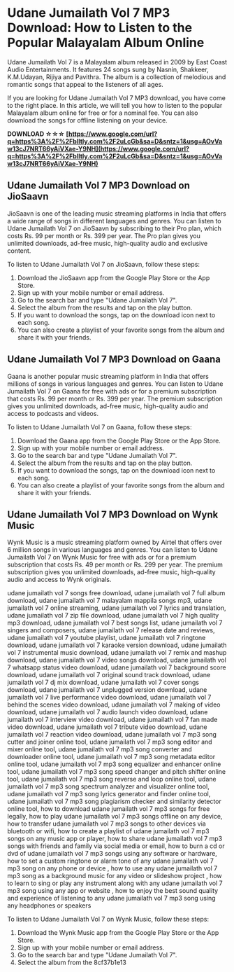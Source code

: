 
 
# Udane Jumailath Vol 7 MP3 Download: How to Listen to the Popular Malayalam Album Online
 
Udane Jumailath Vol 7 is a Malayalam album released in 2009 by East Coast Audio Entertainments. It features 24 songs sung by Nasnin, Shakkeer, K.M.Udayan, Rijiya and Pavithra. The album is a collection of melodious and romantic songs that appeal to the listeners of all ages.
 
If you are looking for Udane Jumailath Vol 7 MP3 download, you have come to the right place. In this article, we will tell you how to listen to the popular Malayalam album online for free or for a nominal fee. You can also download the songs for offline listening on your device.
 
**DOWNLOAD ☆☆☆ [https://www.google.com/url?q=https%3A%2F%2Fblltly.com%2F2uLcGb&sa=D&sntz=1&usg=AOvVaw13cJ7NRT66yAiVXae-Y9NH](https://www.google.com/url?q=https%3A%2F%2Fblltly.com%2F2uLcGb&sa=D&sntz=1&usg=AOvVaw13cJ7NRT66yAiVXae-Y9NH)**


 
## Udane Jumailath Vol 7 MP3 Download on JioSaavn
 
JioSaavn is one of the leading music streaming platforms in India that offers a wide range of songs in different languages and genres. You can listen to Udane Jumailath Vol 7 on JioSaavn by subscribing to their Pro plan, which costs Rs. 99 per month or Rs. 399 per year. The Pro plan gives you unlimited downloads, ad-free music, high-quality audio and exclusive content.
 
To listen to Udane Jumailath Vol 7 on JioSaavn, follow these steps:
 
1. Download the JioSaavn app from the Google Play Store or the App Store.
2. Sign up with your mobile number or email address.
3. Go to the search bar and type "Udane Jumailath Vol 7".
4. Select the album from the results and tap on the play button.
5. If you want to download the songs, tap on the download icon next to each song.
6. You can also create a playlist of your favorite songs from the album and share it with your friends.

## Udane Jumailath Vol 7 MP3 Download on Gaana
 
Gaana is another popular music streaming platform in India that offers millions of songs in various languages and genres. You can listen to Udane Jumailath Vol 7 on Gaana for free with ads or for a premium subscription that costs Rs. 99 per month or Rs. 399 per year. The premium subscription gives you unlimited downloads, ad-free music, high-quality audio and access to podcasts and videos.
 
To listen to Udane Jumailath Vol 7 on Gaana, follow these steps:

1. Download the Gaana app from the Google Play Store or the App Store.
2. Sign up with your mobile number or email address.
3. Go to the search bar and type "Udane Jumailath Vol 7".
4. Select the album from the results and tap on the play button.
5. If you want to download the songs, tap on the download icon next to each song.
6. You can also create a playlist of your favorite songs from the album and share it with your friends.

## Udane Jumailath Vol 7 MP3 Download on Wynk Music
 
Wynk Music is a music streaming platform owned by Airtel that offers over 6 million songs in various languages and genres. You can listen to Udane Jumailath Vol 7 on Wynk Music for free with ads or for a premium subscription that costs Rs. 49 per month or Rs. 299 per year. The premium subscription gives you unlimited downloads, ad-free music, high-quality audio and access to Wynk originals.
 
udane jumailath vol 7 songs free download,  udane jumailath vol 7 full album download,  udane jumailath vol 7 malayalam mappila songs mp3,  udane jumailath vol 7 online streaming,  udane jumailath vol 7 lyrics and translation,  udane jumailath vol 7 zip file download,  udane jumailath vol 7 high quality mp3 download,  udane jumailath vol 7 best songs list,  udane jumailath vol 7 singers and composers,  udane jumailath vol 7 release date and reviews,  udane jumailath vol 7 youtube playlist,  udane jumailath vol 7 ringtone download,  udane jumailath vol 7 karaoke version download,  udane jumailath vol 7 instrumental music download,  udane jumailath vol 7 remix and mashup download,  udane jumailath vol 7 video songs download,  udane jumailath vol 7 whatsapp status video download,  udane jumailath vol 7 background score download,  udane jumailath vol 7 original sound track download,  udane jumailath vol 7 dj mix download,  udane jumailath vol 7 cover songs download,  udane jumailath vol 7 unplugged version download,  udane jumailath vol 7 live performance video download,  udane jumailath vol 7 behind the scenes video download,  udane jumailath vol 7 making of video download,  udane jumailath vol 7 audio launch video download,  udane jumailath vol 7 interview video download,  udane jumailath vol 7 fan made video download,  udane jumailath vol 7 tribute video download,  udane jumailath vol 7 reaction video download,  udane jumailath vol 7 mp3 song cutter and joiner online tool,  udane jumailath vol 7 mp3 song editor and mixer online tool,  udane jumailath vol 7 mp3 song converter and downloader online tool,  udane jumailath vol 7 mp3 song metadata editor online tool,  udane jumailath vol 7 mp3 song equalizer and enhancer online tool,  udane jumailath vol 7 mp3 song speed changer and pitch shifter online tool,  udane jumailath vol 7 mp3 song reverse and loop online tool,  udane jumailath vol 7 mp3 song spectrum analyzer and visualizer online tool,  udane jumailath vol 7 mp3 song lyrics generator and finder online tool,  udane jumailath vol 7 mp3 song plagiarism checker and similarity detector online tool,  how to download udane jumailath vol 7 mp3 songs for free legally,  how to play udane jumailath vol 7 mp3 songs offline on any device,  how to transfer udane jumailath vol 7 mp3 songs to other devices via bluetooth or wifi,  how to create a playlist of udane jumailath vol 7 mp3 songs on any music app or player,  how to share udane jumailath vol 7 mp3 songs with friends and family via social media or email,  how to burn a cd or dvd of udane jumailath vol 7 mp3 songs using any software or hardware,  how to set a custom ringtone or alarm tone of any udane jumailath vol 7 mp3 song on any phone or device ,  how to use any udane jumailath vol 7 mp3 song as a background music for any video or slideshow project ,  how to learn to sing or play any instrument along with any udane jumailath vol 7 mp3 song using any app or website ,  how to enjoy the best sound quality and experience of listening to any udane jumailath vol 7 mp3 song using any headphones or speakers
 
To listen to Udane Jumailath Vol 7 on Wynk Music, follow these steps:

1. Download the Wynk Music app from the Google Play Store or the App Store.
2. Sign up with your mobile number or email address.
3. Go to the search bar and type "Udane Jumailath Vol 7".
4. Select the album from the 8cf37b1e13


